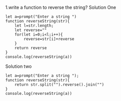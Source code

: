 
1.write a function to reverse the string?
Solution One
```
let a=prompt("Enter a string ")
function reverseString(str){
    let l=str.length;
    let reverse=""
    for(let i=0;i<l;i++){
        reverse=str[i]+reverse
    }
    return reverse
}
console.log(reverseString(a))
```
Solution two
```
let a=prompt("Enter a string ");
function reverseString(str){
    return str.split("").reverse().join("")
}
console.log(reverseString(a))
```


